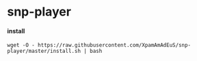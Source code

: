 # snp-player

#### install 
`wget -O - https://raw.githubusercontent.com/XpamAmAdEuS/snp-player/master/install.sh | bash`

